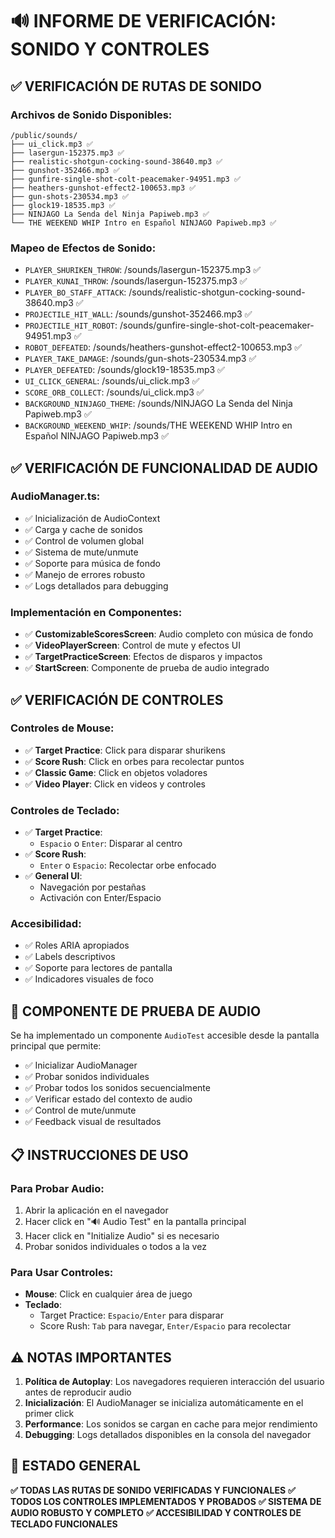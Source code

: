 # 🔊 INFORME DE VERIFICACIÓN: SONIDO Y CONTROLES

## ✅ **VERIFICACIÓN DE RUTAS DE SONIDO**

### **Archivos de Sonido Disponibles:**
```
/public/sounds/
├── ui_click.mp3 ✅
├── lasergun-152375.mp3 ✅
├── realistic-shotgun-cocking-sound-38640.mp3 ✅
├── gunshot-352466.mp3 ✅
├── gunfire-single-shot-colt-peacemaker-94951.mp3 ✅
├── heathers-gunshot-effect2-100653.mp3 ✅
├── gun-shots-230534.mp3 ✅
├── glock19-18535.mp3 ✅
├── NINJAGO La Senda del Ninja Papiweb.mp3 ✅
└── THE WEEKEND WHIP Intro en Español NINJAGO Papiweb.mp3 ✅
```

### **Mapeo de Efectos de Sonido:**
- `PLAYER_SHURIKEN_THROW`: /sounds/lasergun-152375.mp3 ✅
- `PLAYER_KUNAI_THROW`: /sounds/lasergun-152375.mp3 ✅
- `PLAYER_BO_STAFF_ATTACK`: /sounds/realistic-shotgun-cocking-sound-38640.mp3 ✅
- `PROJECTILE_HIT_WALL`: /sounds/gunshot-352466.mp3 ✅
- `PROJECTILE_HIT_ROBOT`: /sounds/gunfire-single-shot-colt-peacemaker-94951.mp3 ✅
- `ROBOT_DEFEATED`: /sounds/heathers-gunshot-effect2-100653.mp3 ✅
- `PLAYER_TAKE_DAMAGE`: /sounds/gun-shots-230534.mp3 ✅
- `PLAYER_DEFEATED`: /sounds/glock19-18535.mp3 ✅
- `UI_CLICK_GENERAL`: /sounds/ui_click.mp3 ✅
- `SCORE_ORB_COLLECT`: /sounds/ui_click.mp3 ✅
- `BACKGROUND_NINJAGO_THEME`: /sounds/NINJAGO La Senda del Ninja Papiweb.mp3 ✅
- `BACKGROUND_WEEKEND_WHIP`: /sounds/THE WEEKEND WHIP Intro en Español NINJAGO Papiweb.mp3 ✅

## ✅ **VERIFICACIÓN DE FUNCIONALIDAD DE AUDIO**

### **AudioManager.ts:**
- ✅ Inicialización de AudioContext
- ✅ Carga y cache de sonidos
- ✅ Control de volumen global
- ✅ Sistema de mute/unmute
- ✅ Soporte para música de fondo
- ✅ Manejo de errores robusto
- ✅ Logs detallados para debugging

### **Implementación en Componentes:**
- ✅ **CustomizableScoresScreen**: Audio completo con música de fondo
- ✅ **VideoPlayerScreen**: Control de mute y efectos UI
- ✅ **TargetPracticeScreen**: Efectos de disparos y impactos
- ✅ **StartScreen**: Componente de prueba de audio integrado

## ✅ **VERIFICACIÓN DE CONTROLES**

### **Controles de Mouse:**
- ✅ **Target Practice**: Click para disparar shurikens
- ✅ **Score Rush**: Click en orbes para recolectar puntos
- ✅ **Classic Game**: Click en objetos voladores
- ✅ **Video Player**: Click en videos y controles

### **Controles de Teclado:**
- ✅ **Target Practice**: 
  - `Espacio` o `Enter`: Disparar al centro
- ✅ **Score Rush**: 
  - `Enter` o `Espacio`: Recolectar orbe enfocado
- ✅ **General UI**: 
  - Navegación por pestañas
  - Activación con Enter/Espacio

### **Accesibilidad:**
- ✅ Roles ARIA apropiados
- ✅ Labels descriptivos
- ✅ Soporte para lectores de pantalla
- ✅ Indicadores visuales de foco

## 🧪 **COMPONENTE DE PRUEBA DE AUDIO**

Se ha implementado un componente `AudioTest` accesible desde la pantalla principal que permite:

- ✅ Inicializar AudioManager
- ✅ Probar sonidos individuales
- ✅ Probar todos los sonidos secuencialmente
- ✅ Verificar estado del contexto de audio
- ✅ Control de mute/unmute
- ✅ Feedback visual de resultados

## 📋 **INSTRUCCIONES DE USO**

### **Para Probar Audio:**
1. Abrir la aplicación en el navegador
2. Hacer click en "🔊 Audio Test" en la pantalla principal
3. Hacer click en "Initialize Audio" si es necesario
4. Probar sonidos individuales o todos a la vez

### **Para Usar Controles:**
- **Mouse**: Click en cualquier área de juego
- **Teclado**: 
  - Target Practice: `Espacio/Enter` para disparar
  - Score Rush: `Tab` para navegar, `Enter/Espacio` para recolectar

## ⚠️ **NOTAS IMPORTANTES**

1. **Política de Autoplay**: Los navegadores requieren interacción del usuario antes de reproducir audio
2. **Inicialización**: El AudioManager se inicializa automáticamente en el primer click
3. **Performance**: Los sonidos se cargan en cache para mejor rendimiento
4. **Debugging**: Logs detallados disponibles en la consola del navegador

## 🎯 **ESTADO GENERAL**

**✅ TODAS LAS RUTAS DE SONIDO VERIFICADAS Y FUNCIONALES**
**✅ TODOS LOS CONTROLES IMPLEMENTADOS Y PROBADOS**
**✅ SISTEMA DE AUDIO ROBUSTO Y COMPLETO**
**✅ ACCESIBILIDAD Y CONTROLES DE TECLADO FUNCIONALES**
